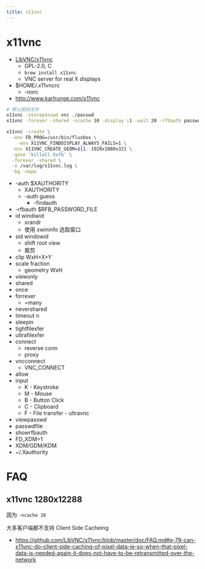 ```yaml
---
title: x11vnc
---
```


# x11vnc

- [LibVNC/x11vnc](https://github.com/LibVNC/x11vnc)
  - GPL-2.0, C
  - `brew install x11vnc`
  - VNC server for real X displays
- $HOME/.x11vncrc
  - -norc
- http://www.karlrunge.com/x11vnc

```bash
# 默认密码文件
x11vnc -storepasswd vnc ./passwd
x11vnc -forever -shared -ncache 10 -display :1 -wait 20 -rfbauth passwd -rfbport 5901

x11vnc -create \
  -env FD_PROG=/usr/bin/fluxbox \
	-env X11VNC_FINDDISPLAY_ALWAYS_FAILS=1 \
  -env X11VNC_CREATE_GEOM=${1:-1920x1080x32} \
  -gone 'killall Xvfb' \
  -forever -shared \
  -o /var/log/x11vnc.log \
  -bg -nopw
```

- -auth $XAUTHORITY
  - XAUTHORITY
  - -auth guess
    - -findauth
- -rfbauth $RFB_PASSWORD_FILE
- id windiwid
  - xrandr
  - 使用 xwininfo 选取窗口
- sid windowid
  - shift root view
  - 裁剪
- clip WxH+X+Y
- scale fraction
  - geometry WxH
- viewonly
- shared
- once
- forrever
  - =many
- nevershared
- timeout n
- sleepin
- tightfilexfer
- ultrafilexfer
- connect
  - reverse conn
  - proxy
- vncconnect
  - VNC_CONNECT
- allow
- input
  - K - Keystroke
  - M - Mouse
  - B - Button Click
  - C - Clipboard
  - F - File transfer - ultravnc
- viewpasswd
- passwdfile
- showrfbauth
- FD_XDM=1
- XDM/GDM/KDM
- ~/.Xauthority

# FAQ

## x11vnc 1280x12288

因为 `-ncache 10`

大多客户端都不支持 Client Side Cacheing

- https://github.com/LibVNC/x11vnc/blob/master/doc/FAQ.md#q-79-can-x11vnc-do-client-side-caching-of-pixel-data-ie-so-when-that-pixel-data-is-needed-again-it-does-not-have-to-be-retransmitted-over-the-network
